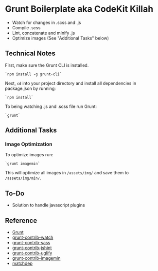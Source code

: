 # Grunt Boilerplate aka CodeKit Killah

- Watch for changes in .scss and .js
- Compile .scss
- Lint, concatenate and minify .js
- Optimize images (See "Additional Tasks" below)

## Technical Notes

First, make sure the Grunt CLI is installed.

    `npm install -g grunt-cli`

Next, `cd` into your project directory and install all dependencies in package.json by running:

    `npm install`

To being watching .js and .scss file run Grunt:

    `grunt`

## Additional Tasks

### Image Optimization

To optimize images run:

    `grunt imagemin`

This will optimize all images in `/assets/img/` and save them to `/assets/img/min/`.

## To-Do

- Solution to handle javascript plugins

## Reference

- [Grunt](http://gruntjs.com/)
- [grunt-contrib-watch](https://github.com/gruntjs/grunt-contrib-watch)
- [grunt-contrib-sass](https://github.com/gruntjs/grunt-contrib-sass)
- [grunt-contrib-jshint](https://github.com/gruntjs/grunt-contrib-jshint)
- [grunt-contrib-uglify](https://github.com/gruntjs/grunt-contrib-uglify)
- [grunt-contrib-imagemin](https://github.com/gruntjs/grunt-contrib-imagemin)
- [matchdep](https://npmjs.org/package/matchdep)

